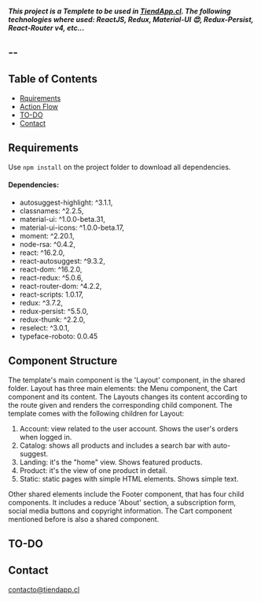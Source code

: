 ##### This project is a Templete to be used in [TiendApp.cl](http://tiendapp.cl). The following technologies where used: ReactJS, Redux, Material-UI :heart_eyes:, Redux-Persist, React-Router v4, etc...
--
--
## Table of Contents
- [Rquirements](#requirements)
- [Action Flow](#action-flow)
- [TO-DO](#to-do)
- [Contact](#contact)

## Requirements
Use `npm install` on the project folder to download all dependencies.
#### Dependencies:
- autosuggest-highlight: ^3.1.1,
- classnames: ^2.2.5,
- material-ui: ^1.0.0-beta.31,
- material-ui-icons: ^1.0.0-beta.17,
- moment: ^2.20.1,
- node-rsa: ^0.4.2,
- react: ^16.2.0,
- react-autosuggest: ^9.3.2,
- react-dom: ^16.2.0,
- react-redux: ^5.0.6,
- react-router-dom: ^4.2.2,
- react-scripts: 1.0.17,
- redux: ^3.7.2,
- redux-persist: ^5.5.0,
- redux-thunk: ^2.2.0,
- reselect: ^3.0.1,
- typeface-roboto: 0.0.45

## Component Structure
The template's main component is the 'Layout' component, in the shared folder. Layout has three main elements: the Menu component, the Cart component and its content. The Layouts changes its content according to the route given and renders the corresponding child component. The template comes with the following children for Layout: 
1. Account: view related to the user account. Shows the user's orders when logged in.
2. Catalog: shows all products and includes a search bar with auto-suggest.
3. Landing: it's the "home" view. Shows featured products.
4. Product: it's the view of one product in detail. 
5. Static: static pages with simple HTML elements. Shows simple text. 

Other shared elements include the Footer component, that has four child components. It includes a reduce 'About' section, a subscription form, social media buttons and copyright information. The Cart component mentioned before is also a shared component.

## TO-DO

## Contact
contacto@tiendapp.cl
